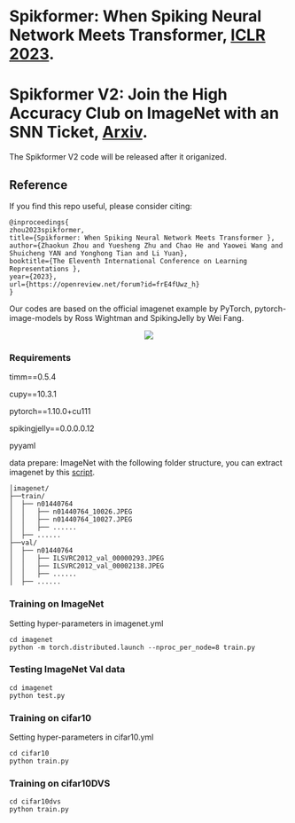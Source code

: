 # Spikformer: When Spiking Neural Network Meets Transformer, [ICLR 2023](https://openreview.net/forum?id=frE4fUwz_h).
# Spikformer V2: Join the High Accuracy Club on ImageNet with an SNN Ticket, [Arxiv](https://arxiv.org/abs/2401.02020).
The Spikformer V2 code will be released after it origanized.
## Reference
If you find this repo useful, please consider citing:
```
@inproceedings{
zhou2023spikformer,
title={Spikformer: When Spiking Neural Network Meets Transformer },
author={Zhaokun Zhou and Yuesheng Zhu and Chao He and Yaowei Wang and Shuicheng YAN and Yonghong Tian and Li Yuan},
booktitle={The Eleventh International Conference on Learning Representations },
year={2023},
url={https://openreview.net/forum?id=frE4fUwz_h}
}
```
Our codes are based on the official imagenet example by PyTorch, pytorch-image-models by Ross Wightman and SpikingJelly by Wei Fang.

<p align="center">
<img src="https://github.com/ZK-Zhou/spikformer/blob/main/images/overview01.png">
</p>

### Requirements
timm==0.5.4

cupy==10.3.1

pytorch==1.10.0+cu111

spikingjelly==0.0.0.0.12

pyyaml

data prepare: ImageNet with the following folder structure, you can extract imagenet by this [script](https://gist.github.com/BIGBALLON/8a71d225eff18d88e469e6ea9b39cef4).
```
│imagenet/
├──train/
│  ├── n01440764
│  │   ├── n01440764_10026.JPEG
│  │   ├── n01440764_10027.JPEG
│  │   ├── ......
│  ├── ......
├──val/
│  ├── n01440764
│  │   ├── ILSVRC2012_val_00000293.JPEG
│  │   ├── ILSVRC2012_val_00002138.JPEG
│  │   ├── ......
│  ├── ......
```


### Training  on ImageNet
Setting hyper-parameters in imagenet.yml

```
cd imagenet
python -m torch.distributed.launch --nproc_per_node=8 train.py
```

### Testing ImageNet Val data 
```
cd imagenet
python test.py
```

### Training  on cifar10
Setting hyper-parameters in cifar10.yml
```
cd cifar10
python train.py
```
### Training  on cifar10DVS
```
cd cifar10dvs
python train.py
```


